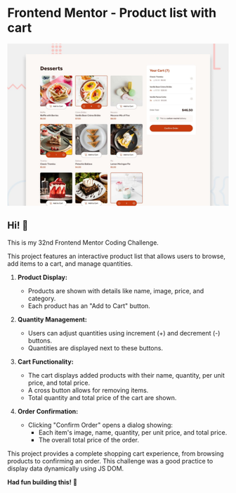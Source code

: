 # Frontend Mentor - Product list with cart

![Design preview for the Product list with cart coding challenge](./preview.jpg)

## Hi! 👋

This is my 32nd Frontend Mentor Coding Challenge.


This project features an interactive product list that allows users to browse, add items to a cart, and manage quantities.

1. **Product Display:**
   - Products are shown with details like name, image, price, and category.
   - Each product has an "Add to Cart" button.

2. **Quantity Management:**
   - Users can adjust quantities using increment (+) and decrement (-) buttons.
   - Quantities are displayed next to these buttons.

3. **Cart Functionality:**
   - The cart displays added products with their name, quantity, per unit price, and total price.
   - A cross button allows for removing items.
   - Total quantity and total price of the cart are shown.

4. **Order Confirmation:**
   - Clicking "Confirm Order" opens a dialog showing:
     - Each item's image, name, quantity, per unit price, and total price.
     - The overall total price of the order.

This project provides a complete shopping cart experience, from browsing products to confirming an order. This challenge was a good practice to display data dynamically using JS DOM.


**Had fun building this!** 🚀
